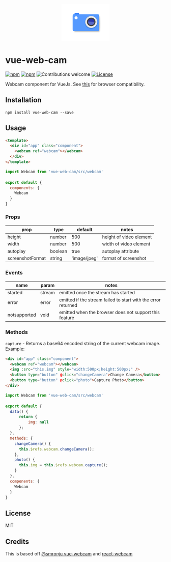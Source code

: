 <p align="center">
    <img width="150" src="src/logo.png">
</p>

# vue-web-cam

[![npm](https://img.shields.io/npm/v/vue-web-cam.svg)](https://www.npmjs.com/package/vue-web-cam)
[![npm](https://img.shields.io/npm/dm/vue-web-cam.svg)](https://www.npmjs.com/package/vue-web-cam)
![Contributions welcome](https://img.shields.io/badge/contributions-welcome-orange.svg)
[![License](https://img.shields.io/badge/license-MIT-blue.svg)](https://opensource.org/licenses/MIT)

Webcam component for VueJs. See [this](http://caniuse.com/#feat=stream)
for browser compatibility.


## Installation

```
npm install vue-web-cam --save
```

## Usage

```html
<template>
  <div id="app" class="component">
    <webcam ref="webcam"></webcam>
  </div>
</template>
```

```javascript
import Webcam from 'vue-web-cam/src/webcam'

export default {
  components: {
    Webcam
  }
}
```

### Props

| prop             | type    | default      | notes                   |
| ---------------- | ------- | ------------ | ----------------------- |
| height           | number  | 500          | height of video element |
| width            | number  | 500          | width of video element  |
| autoplay         | boolean | true         | autoplay attribute      |
| screenshotFormat | string  | 'image/jpeg' | format of screenshot    |

### Events

| name         | param  | notes                                                         |
| ------------ | ------ | ------------------------------------------------------------- |
| started      | stream | emitted once the stream has started                           |
| error        | error  | emitted if the stream failed to start with the error returned |
| notsupported | void   | emitted when the browser does not support this feature        |

### Methods

`capture` - Returns a base64 encoded string of the current webcam image. Example:

```html
<div id="app" class="component">
  <webcam ref="webcam"></webcam>
  <img :src="this.img" style="width:500px;height:500px;" />
  <button type="button" @click="changeCamera">Change Camera</button>
  <button type="button" @click="photo">Capture Photo</button>
</div>
```

```javascript
import Webcam from 'vue-web-cam/src/webcam'

export default {
  data() {
      return {
          img: null
      };
  },
  methods: {
    changeCamera() {
      this.$refs.webcam.changeCamera();
    },
    photo() {
      this.img = this.$refs.webcam.capture();
    }
  },
  components: {
    Webcam
  }
}
```

## License

MIT

## Credits

This is based off [@smronju vue-webcam](https://github.com/smronju/vue-webcam) and [react-webcam](https://github.com/mozmorris/react-webcam)
